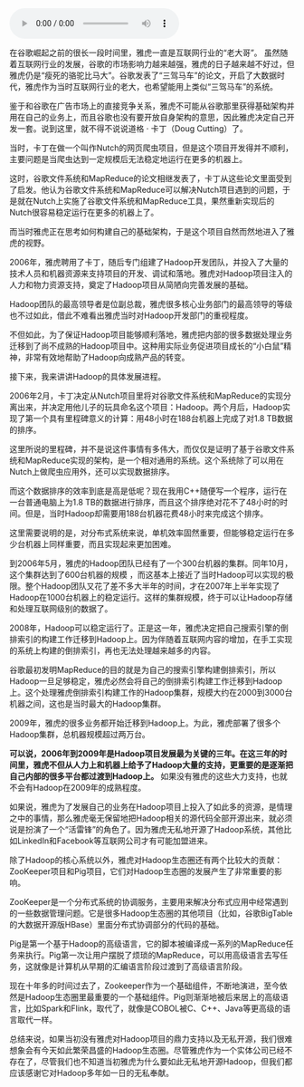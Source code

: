 <audio title="074 _ 雅虎：大数据领域的“活雷锋”" src="https://static001.geekbang.org/resource/audio/7f/83/7f45cc410334816f2e95d66791301383.mp3" controls="controls"></audio> 
<p>在谷歌崛起之前的很长一段时间里，雅虎一直是互联网行业的“老大哥”。 虽然随着互联网行业的发展，谷歌的市场影响力越来越强，雅虎的日子越来越不好过，但雅虎仍是“瘦死的骆驼比马大”。谷歌发表了“三驾马车”的论文，开启了大数据时代，雅虎作为当时互联网行业的老大，也希望能用上类似“三驾马车”的系统。</p>
<p>鉴于和谷歌在广告市场上的直接竞争关系，雅虎不可能从谷歌那里获得基础架构并用在自己的业务上，而且谷歌也没有要开放自身架构的意思，因此雅虎决定自己开发一套。说到这里，就不得不说说道格 · 卡丁（Doug Cutting）了。</p>
<!-- [[[read_end]]] -->
<p>当时，卡丁在做一个叫作Nutch的网页爬虫项目，但是这个项目开发得并不顺利，主要问题是当爬虫达到一定规模后无法稳定地运行在更多的机器上。</p>
<p>这时，谷歌文件系统和MapReduce的论文相继发表了，卡丁从这些论文里面受到了启发。他认为谷歌文件系统和MapReduce可以解决Nutch项目遇到的问题，于是就在Nutch上实施了谷歌文件系统和MapReduce工具，果然重新实现后的Nutch很容易稳定运行在更多的机器上了。</p>
<p>而当时雅虎正在思考如何构建自己的基础架构，于是这个项目自然而然地进入了雅虎的视野。</p>
<p>2006年，雅虎聘用了卡丁，随后专门组建了Hadoop开发团队，并投入了大量的技术人员和机器资源来支持项目的开发、调试和落地。雅虎对Hadoop项目注入的人力和物力资源支持，奠定了Hadoop项目从简陋向完善发展的基础。</p>
<p>Hadoop团队的最高领导者是位副总裁，雅虎很多核心业务部门的最高领导的等级也不过如此，借此不难看出雅虎当时对Hadoop开发部门的重视程度。</p>
<p>不但如此，为了保证Hadoop项目能够顺利落地，雅虎把内部的很多数据处理业务迁移到了尚不成熟的Hadoop项目中。这种用实际业务促进项目成长的“小白鼠”精神，非常有效地帮助了Hadoop向成熟产品的转变。</p>
<p>接下来，我来讲讲Hadoop的具体发展进程。</p>
<p>2006年2月，卡丁决定从Nutch项目里将对谷歌文件系统和MapReduce的实现分离出来，并决定用他儿子的玩具命名这个项目：Hadoop。两个月后，Hadoop实现了第一个具有里程碑意义的计算：用48小时在188台机器上完成了对1.8 TB数据的排序。</p>
<p>这里所说的里程碑，并不是说这件事情有多伟大，而仅仅是证明了基于谷歌文件系统和MapReduce实现的架构，是一个相对通用的系统。这个系统除了可以用在Nutch上做爬虫应用外，还可以实现数据排序。</p>
<p>而这个数据排序的效率到底是高是低呢？现在我用C++随便写一个程序，运行在一台普通电脑上为1.8 TB的数据进行排序，而且这个排序绝对花不了48小时的时间。但是，当时Hadoop却需要用188台机器花费48小时来完成这个排序。</p>
<p>这里需要说明的是，对分布式系统来说，单机效率固然重要，但能够稳定运行在多少台机器上同样重要，而且实现起来更加困难。</p>
<p>到2006年5月，雅虎的Hadoop团队已经有了一个300台机器的集群。同年10月，这个集群达到了600台机器的规模 ，而这基本上接近了当时Hadoop可以实现的极限。整个Hadoop团队又花了差不多大半年的时间，才在2007年上半年实现了Hadoop在1000台机器上的稳定运行。这样的集群规模，终于可以让Hadoop存储和处理互联网级别的数据了。</p>
<p>2008年，Hadoop可以稳定运行了。正是这一年，雅虎决定把自己搜索引擎的倒排索引的构建工作迁移到Hadoop上。因为伴随着互联网内容的增加，在手工实现的系统上构建的倒排索引，再也无法处理越来越多的内容。</p>
<p>谷歌最初发明MapReduce的目的就是为自己的搜索引擎构建倒排索引，所以Hadoop一旦足够稳定，雅虎必然会将自己的倒排索引构建工作迁移到Hadoop上。这个处理雅虎倒排索引构建工作的Hadoop集群，规模大约在2000到3000台机器之间，这也是当时最大的Hadoop集群。</p>
<p>2009年，雅虎的很多业务都开始迁移到Hadoop上。为此，雅虎部署了很多个Hadoop集群，总机器规模超过两万台。</p>
<p><strong>可以说，2006年到2009年是Hadoop项目发展最为关键的三年。在这三年的时间里，雅虎不但从人力上和机器上给予了Hadoop大量的支持，更重要的是逐渐把自己内部的很多平台都过渡到Hadoop上。</strong> 如果没有雅虎的这些大力支持，也就不会有Hadoop在2009年的成熟程度。</p>
<p>如果说，雅虎为了发展自己的业务在Hadoop项目上投入了如此多的资源，是情理之中的事情，那么雅虎毫无保留地把Hadoop相关的源代码全部开源出来，就必须说是扮演了一个“活雷锋”的角色了。因为雅虎无私地开源了Hadoop系统，其他比如LinkedIn和Facebook等互联网公司才有可能加盟进来。</p>
<p>除了Hadoop的核心系统以外，雅虎对Hadoop生态圈还有两个比较大的贡献：ZooKeeper项目和Pig项目，它们对Hadoop生态圈的发展产生了非常重要的影响。</p>
<p>ZooKeeper是一个分布式系统的协调服务，主要用来解决分布式应用中经常遇到的一些数据管理问题。它是很多Hadoop生态圈的其他项目（比如，谷歌BigTable的大数据开源版HBase）里面分布式协调部分的代码的基础。</p>
<p>Pig是第一个基于Hadoop的高级语言，它的脚本被编译成一系列的MapReduce任务来执行。Pig第一次让用户摆脱了烦琐的MapReduce，可以用高级语言去写任务，这就像是计算机从早期的汇编语言阶段过渡到了高级语言阶段。</p>
<p>现在十年多的时间过去了，Zookeeper作为一个基础组件，不断地演进，至今依然是Hadoop生态圈里最重要的一个基础组件。Pig则渐渐地被后来居上的高级语言，比如Spark和Flink，取代了，就像是COBOL被C、C++、Java等更高级的语言取代一样。</p>
<p>总结来说，如果当初没有雅虎对Hadoop项目的鼎力支持以及无私开源，我们很难想象会有今天如此繁荣昌盛的Hadoop生态圈。尽管雅虎作为一个实体公司已经不存在了，尽管我们也不知道当初雅虎为什么要如此无私地开源Hadoop，但我们都应该感谢它对Hadoop多年如一日的无私奉献。</p>
<p></p>
